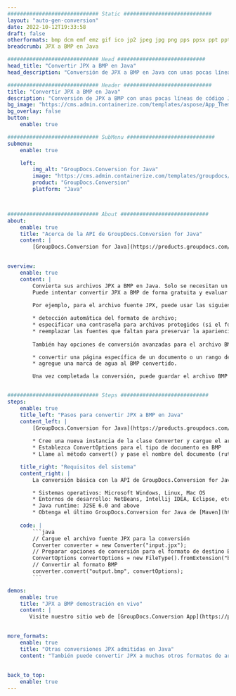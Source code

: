 ```yaml
---
############################# Static ############################
layout: "auto-gen-conversion"
date: 2022-10-12T19:33:58
draft: false
otherformats: bmp dcm emf emz gif ico jp2 jpeg jpg png pps ppsx ppt pptx psb psd svg svgz tga tif tiff webp wmf wmz
breadcrumb: JPX a BMP en Java

############################# Head ############################
head_title: "Convertir JPX a BMP en Java"
head_description: "Conversión de JPX a BMP en Java con unas pocas líneas de código. Convierta más de 160 formatos de archivo con la API de conversión de documentos de GroupDocs para Java"

############################# Header ############################
title: "Convertir JPX a BMP en Java"
description: "Conversión de JPX a BMP con unas pocas líneas de código Java"
bg_image: "https://cms.admin.containerize.com/templates/aspose/App_Themes/V3/images/bg/header1.png"
bg_overlay: false
button:
    enable: true

############################# SubMenu ############################
submenu:
    enable: true

    left:
        img_alt: "GroupDocs.Conversion for Java"
        image: "https://cms.admin.containerize.com/templates/groupdocs/images/product-logos/90x90-noborder/groupdocs-conversion-java.png"
        product: "GroupDocs.Conversion"
        platform: "Java"



############################# About ############################
about:
    enable: true
    title: "Acerca de la API de GroupDocs.Conversion for Java"
    content: |
        [GroupDocs.Conversion for Java](https://products.groupdocs.com/conversion/java/) es una API de conversión de formato de archivo avanzada para convertir entre formatos populares de imagen y documento como Microsoft Office, OpenDocument, PDF, HTML, correo electrónico, CAD. y mucho más con solo unas pocas líneas de código. La API nativa detecta automáticamente los formatos de los documentos originales y ofrece muchas opciones para personalizar los documentos convertidos. Junto con la función de extraer información de un documento, también admite el almacenamiento en caché de los resultados de la conversión en el disco local de forma predeterminada. Sin embargo, se puede admitir cualquier tipo de almacenamiento en caché mediante la implementación de las interfaces adecuadas: Amazon S3, Dropbox, Google Drive, Windows Azure, Reddis o cualquier otra.
    

overview:
    enable: true
    content: |
        Convierta sus archivos JPX a BMP en Java. Solo se necesitan un par de líneas de código Java en cualquier plataforma de su elección, como Windows, Linux, macOS.
        Puede intentar convertir JPX a BMP de forma gratuita y evaluar la calidad de los resultados de la conversión. Junto con los sencillos scripts de conversión de archivos, puede probar opciones más sofisticadas para cargar el archivo de origen JPX y almacenar la salida BMP. 
        
        Por ejemplo, para el archivo fuente JPX, puede usar las siguientes opciones de carga:

        * detección automática del formato de archivo;
        * especificar una contraseña para archivos protegidos (si el formato de archivo lo admite);
        * reemplazar las fuentes que faltan para preservar la apariencia del documento.
        
        También hay opciones de conversión avanzadas para el archivo BMP:

        * convertir una página específica de un documento o un rango de páginas;
        * agregue una marca de agua al BMP convertido.

        Una vez completada la conversión, puede guardar el archivo BMP en su ruta de archivo local o en cualquier almacenamiento de terceros, como FTP, Amazon S3, Google Drive, Dropbox, etc. Tenga en cuenta que para convertir JPX a BMP, no necesita instalar ningún software adicional, como MS Office, Open Office, Adobe Acrobat Reader, etc.


############################# Steps ############################
steps:
    enable: true
    title_left: "Pasos para convertir JPX a BMP en Java"
    content_left: |
        [GroupDocs.Conversion for Java](https://products.groupdocs.com/conversion/java/) permite a los desarrolladores convertir fácilmente el archivo JPX a BMP con unas pocas líneas de código.
        
        * Cree una nueva instancia de la clase Converter y cargue el archivo JPX con la ruta completa
        * Establezca ConvertOptions para el tipo de documento en BMP
        * Llame al método convert() y pase el nombre del documento (ruta completa) y el formato (BMP) como parámetro

    title_right: "Requisitos del sistema"
    content_right: |
        La conversión básica con la API de GroupDocs.Conversion for Java se puede realizar con solo unas pocas líneas de código. Nuestras API son compatibles con todas las principales plataformas y sistemas operativos. Antes de ejecutar el código a continuación, asegúrese de tener instalados los siguientes requisitos previos en su sistema.

        * Sistemas operativos: Microsoft Windows, Linux, Mac OS
        * Entornos de desarrollo: NetBeans, Intellij IDEA, Eclipse, etc.
        * Java runtime: J2SE 6.0 and above
        * Obtenga el último GroupDocs.Conversion for Java de [Maven](https://repository.groupdocs.com/webapp/#/artifacts/browse/tree/General/repo/com/groupdocs/groupdocs-conversion)
         
    code: |
        ```java    
        // Cargue el archivo fuente JPX para la conversión
        Converter converter = new Converter("input.jpx");
        // Preparar opciones de conversión para el formato de destino BMP
        ConvertOptions convertOptions = new FileType().fromExtension("bmp").getConvertOptions();
        // Convertir al formato BMP
        converter.convert("output.bmp", convertOptions);
        ```

demos:
    enable: true
    title: "JPX a BMP demostración en vivo"
    content: |
       Visite nuestro sitio web de [GroupDocs.Conversion App](https://products.groupdocs.app/conversion/family) y pruebe la conversión de JPX a BMP ahora. La demostración gratuita tiene los siguientes beneficios
          

more_formats:
    enable: true
    title: "Otras conversiones JPX admitidas en Java"
    content: "También puede convertir JPX a muchos otros formatos de archivo. Consulte la lista a continuación."
       
       
back_to_top:
    enable: true
---
```

